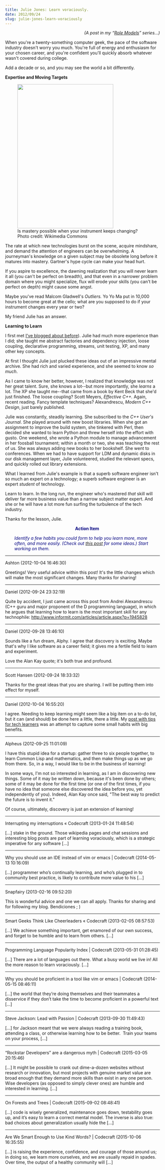 ```yaml
---
title: Julie Jones: Learn voraciously.
date: 2012/09/24
slug: julie-jones-learn-voraciously
---
```


<p style="text-align:right;"><em>(A post in my “<a href="/category/role-models/">Role Models</a>” series…)</em></p>
When you're a twenty-something computer geek, the pace of the software industry doesn't worry you much. You're full of energy and enthusiasm for your chosen career, and you're confident you'll quickly absorb whatever wasn't covered during college.

Add a decade or so, and you may see the world a bit differently.

<strong>Expertise and Moving Targets</strong>

<figure><img title="cello" src="http://upload.wikimedia.org/wikipedia/commons/thumb/8/89/Cello_study.jpg/320px-Cello_study.jpg" alt="" width="312" height="467" /><figcaption>Is mastery possible when your instrument keeps changing? Photo credit: Wikimedia Commons</figcaption></figure>

The rate at which new technologies burst on the scene, acquire mindshare, and demand the attention of engineers can be overwhelming. A journeyman's knowledge on a given subject may be obsolete long before it matures into mastery. Gartner's hype cycle can make your head hurt.

If you aspire to excellence, the dawning realization that you will never learn it all (you can't be perfect on breadth), and that even in a narrower problem domain where you might specialize, flux will erode your skills (you can't be perfect on depth) might cause some angst.

Maybe you've read Malcom Gladwell's <em>Outliers. </em>Yo Yo Ma put in 10,000 hours to become great at the cello; what are you supposed to do if your instrument changes every year or two?

My friend Julie has an answer.

<strong>Learning to Learn</strong>

I first met <a href="roland-whatcott-manage-momentum.md">I've blogged about before</a>). Julie had much more experience than I did; she taught me abstract factories and dependency injection, loose coupling, declarative programming, streams, unit testing, XP, and many other key concepts.

At first I thought Julie just plucked these ideas out of an impressive mental archive. She had rich and varied experience, and she seemed to know <em>so much</em>.

As I came to know her better, however, I realized that knowledge was not her great talent. Sure, she knows a lot--but more importantly, she <em>learns</em> a lot. The XP she taught me--that came from a book by Kent Beck that she'd just finished. The loose coupling? Scott Meyers, <em>Effective C++. </em>Again, recent reading. Fancy template techniques? Alexandrescu, <em>Modern C++ Design</em>, just barely published.

Julie was constantly, steadily learning. She subscribed to the <em>C++ User's Journal</em>. She played around with new boost libraries. When she got an assignment to improve the build system, she tinkered with Perl, then decided she wanted to learn Python and threw herself into the effort with gusto. One weekend, she wrote a Python module to manage advancement in her foosball tournament; within a month or two, she was teaching the rest of us. She was always adding new books to her bookshelf. She went to conferences. When we had to have support for LDM and dynamic disks in our disk management layer, Julie volunteered, studied the relevant specs, and quickly rolled out library extensions.

What I learned from Julie's example is that a superb software engineer isn't so much an expert on a technology; a superb software engineer is an expert <em>student</em> of technology.

Learn to learn. In the long run, the engineer who's mastered <em>that</em> skill will deliver far more business value than a narrow subject matter expert. And she or he will have a lot more fun surfing the turbulence of the tech industry.

Thanks for the lesson, Julie.
<p style="padding-left:30px;text-align:center;"><span style="color:#000080;"><strong>Action Item</strong></span></p>
<p style="padding-left:30px;"><span style="color:#000080;"><em>Identify a few habits you could form to help you learn more, more often, and more easily. (Check out <a title="Six Learning Tips For Tech Folks" href="six-learning-tips-for-tech-folks.md">this post</a> for some ideas.) Start working on them.</em></span></p>

---

Ashton (2012-10-04 16:46:30)

Greetings! Very useful advice within this post! It's the little changes which will make the most significant changes. Many thanks for sharing!

---

Daniel (2012-09-24 23:32:19)

Quite by accident, I just came across this post from Andrei Alexandrescu (C++ guru and major proponent of the D programming language), in which he argues that learning how to learn is the most important skill for any technophile: http://www.informit.com/articles/article.aspx?p=1945828

---

Daniel (2012-09-28 13:46:10)

Sounds like a fun dream, Alphy. I agree that discovery is exciting. Maybe that's why I like software as a career field; it gives me a fertile field to learn and experiment.

Love the Alan Kay quote; it's both true and profound.

---

Scott Hansen (2012-09-24 18:33:32)

Thanks for the great ideas that you are sharing. I will be putting them into effect for myself.

---

Daniel (2012-10-04 16:55:20)

I agree. Needing to keep learning might seem like a big item on a to-do list, but it can (and should) be done here a little, there a little. My <a href="six-learning-tips-for-tech-folks.md" title="Six Learning Tips For Tech Folks" rel="nofollow">post with tips for tech learners</a> was an attempt to capture some small habits with big benefits.

---

Alpheus (2012-09-25 11:01:09)

I have this stupid idea for a startup:  gather three to six people together, to learn Common Lisp and mathematics, and then make things up as we go from there.  So, in a way, I would like to be in the business of learning!

In some ways, I'm not so interested in learning, as I am in discovering new things.  Some of it may be written down, because it's been done by others; some of it may be done for the first time (or one of the first times, if you have no idea that someone else discovered the idea before you, yet independently of you).  Indeed, Alan Kay once said, "The best way to predict the future is to invent it."

Of course, ultimately, discovery is just an extension of learning!

---

Interrupting my interruptions &laquo; Codecraft (2013-01-24 11:48:54)

[...] stake in the ground. Those wikipedia pages and chat sessions and interesting blog posts are part of learning voraciously, which is a strategic imperative for any software [...]

---

Why you should use an IDE instead of vim or emacs | Codecraft (2014-05-13 10:16:09)

[…] programmer who’s continually learning, and who’s plugged in to community best practice, is likely to contribute more value to his […]

---

Snapfairy (2013-02-16 09:52:20)

This is wonderful advice and one we can all apply.  Thanks for sharing and for following my blog. Bendiciones ; )

---

Smart Geeks Think Like Cheerleaders &laquo; Codecraft (2013-02-05 08:57:53)

[...] We achieve something important, get enamored of our own success, and forget to be humble and to learn from others. [...]

---

Programming Language Popularity Index | Codecraft (2013-05-31 01:28:45)

[…] There are a lot of languages out there. What a busy world we live in! All the more reason to learn voraciously. […]

---

Why you should be proficient in a tool like vim or emacs | Codecraft (2014-05-15 08:46:11)

[…] the world that they’re doing themselves and their teammates a disservice if they don’t take the time to become proficient in a powerful text […]

---

Steve Jackson: Lead with Passion | Codecraft (2013-09-30 11:49:43)

[…] for Jackson meant that we were always reading a training book, attending a class, or otherwise learning how to be better.  Train your teams on your process, […]

---

&#8220;Rockstar Developers&#8221; are a dangerous myth | Codecraft (2015-03-05 20:15:46)

[…] It might be possible to crank out dime-a-dozen websites without research or innovation, but most projects with genuine market value are broad enough that they demand more skills than exist in any one person. Wise developers (as opposed to simply clever ones) are humble and interested in learning. […]

---

On Forests and Trees | Codecraft (2015-09-02 08:48:41)

[…] code is wisely generalized, maintenance goes down, testability goes up, and it’s easy to learn a correct mental model. The inverse is also true: bad choices about generalization usually hide the […]

---

Are We Smart Enough to Use Kind Words? | Codecraft (2015-10-06 16:35:55)

[…] is raising the experience, confidence, and courage of those around us; in doing so, we learn more ourselves, and we are usually repaid in spades. Over time, the output of a healthy community will […]